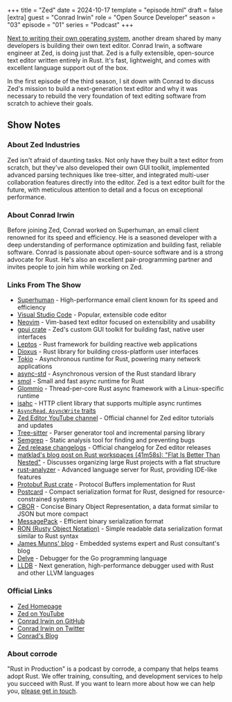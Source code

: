 +++
title = "Zed"
date = 2024-10-17
template = "episode.html"
draft = false
[extra]
guest = "Conrad Irwin"
role = "Open Source Developer"
season = "03"
episode = "01"
series = "Podcast"
+++

[Next to writing their own operating system](/podcast/s02e07-system76/), another dream shared by many developers is building their own text editor. Conrad Irwin, a software engineer at Zed, is doing just that. Zed is a fully extensible, open-source text editor written entirely in Rust. It's fast, lightweight, and comes with excellent language support out of the box.

In the first episode of the third season, I sit down with Conrad to discuss Zed's mission to build a next-generation text editor and why it was necessary to rebuild the very foundation of text editing software from scratch to achieve their goals.

<!-- more -->

## Show Notes

### About Zed Industries

Zed isn't afraid of daunting tasks. Not only have they built a text editor from scratch, but they've also developed their own GUI toolkit, implemented advanced parsing techniques like tree-sitter, and integrated multi-user collaboration features directly into the editor. Zed is a text editor built for the future, with meticulous attention to detail and a focus on exceptional performance.

### About Conrad Irwin

Before joining Zed, Conrad worked on Superhuman, an email client renowned for its speed and efficiency. He is a seasoned developer with a deep understanding of performance optimization and building fast, reliable software. Conrad is passionate about open-source software and is a strong advocate for Rust. He's also an excellent pair-programming partner and invites people to join him while working on Zed.

### Links From The Show

- [Superhuman](https://superhuman.com/) - High-performance email client known for its speed and efficiency
- [Visual Studio Code](https://code.visualstudio.com/) - Popular, extensible code editor
- [Neovim](https://neovim.io/) - Vim-based text editor focused on extensibility and usability
- [gpui crate](https://github.com/zed-industries/zed/blob/main/crates/gpui) - Zed's custom GUI toolkit for building fast, native user interfaces
- [Leptos](https://leptos.dev/) - Rust framework for building reactive web applications
- [Dioxus](https://dioxuslabs.com/) - Rust library for building cross-platform user interfaces
- [Tokio](https://tokio.rs/) - Asynchronous runtime for Rust, powering many network applications
- [async-std](https://async.rs/) - Asynchronous version of the Rust standard library
- [smol](https://github.com/smol-rs/smol) - Small and fast async runtime for Rust
- [Glommio](https://github.com/DataDog/glommio) - Thread-per-core Rust async framework with a Linux-specific runtime
- [isahc](https://crates.io/crates/isahc) - HTTP client library that supports multiple async runtimes
- [`AsyncRead`, `AsyncWrite` traits](https://github.com/rust-lang/wg-async/issues/23)
- [Zed Editor YouTube channel](https://www.youtube.com/@zeddotdev) - Official channel for Zed editor tutorials and updates
- [Tree-sitter](https://tree-sitter.github.io/tree-sitter/) - Parser generator tool and incremental parsing library
- [Semgrep](https://github.com/semgrep/semgrep) - Static analysis tool for finding and preventing bugs
- [Zed release changelogs](https://zed.dev/releases/stable) - Official changelog for Zed editor releases
- [matklad's blog post on Rust workspaces (41m58s): "Flat Is Better Than Nested"](https://matklad.github.io/2021/08/22/large-rust-workspaces.html) - Discusses organizing large Rust projects with a flat structure
- [rust-analyzer](https://rust-analyzer.github.io/) - Advanced language server for Rust, providing IDE-like features
- [Protobuf Rust crate](https://github.com/tokio-rs/prost) - Protocol Buffers implementation for Rust
- [Postcard](https://github.com/jamesmunns/postcard) - Compact serialization format for Rust, designed for resource-constrained systems
- [CBOR](https://crates.io/crates/cbor) - Concise Binary Object Representation, a data format similar to JSON but more compact
- [MessagePack](https://github.com/3Hren/msgpack-rust) - Efficient binary serialization format
- [RON (Rusty Object Notation)](https://github.com/ron-rs/ron) - Simple readable data serialization format similar to Rust syntax
- [James Munns' blog](https://jamesmunns.com/blog/) - Embedded systems expert and Rust consultant's blog
- [Delve](https://github.com/go-delve/delve) - Debugger for the Go programming language
- [LLDB](https://lldb.llvm.org/) - Next generation, high-performance debugger used with Rust and other LLVM languages

### Official Links

- [Zed Homepage](https://zed.dev/)
- [Zed on YouTube](https://www.youtube.com/@zeddotdev)
- [Conrad Irwin on GitHub](https://github.com/ConradIrwin)
- [Conrad Irwin on Twitter](https://twitter.com/conradirwin)
- [Conrad's Blog](https://cirw.in/)

### About corrode

"Rust in Production" is a podcast by corrode, a company that helps teams adopt Rust. We offer training, consulting, and development services to help you succeed with Rust. If you want to learn more about how we can help you, [please get in touch](/about).